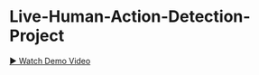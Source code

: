 # Live-Human-Action-Detection-Project


[▶️ Watch Demo Video](https://drive.google.com/file/d/1dHW01TJzKoTxDu6VPGRfc8e-5K7Yxqen/view?usp=drive_link)

